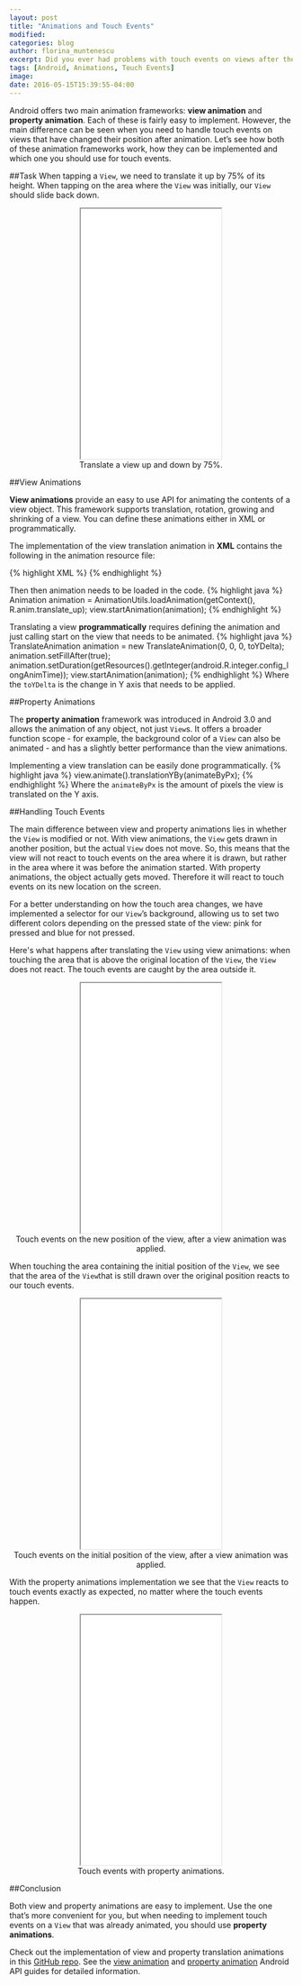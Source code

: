 ```yaml
---
layout: post
title: "Animations and Touch Events"
modified:
categories: blog
author: florina_muntenescu
excerpt: Did you ever had problems with touch events on views after they were animated? Here's why.
tags: [Android, Animations, Touch Events]
image:
date: 2016-05-15T15:39:55-04:00
---
```


Android offers two main animation frameworks: **view animation** and **property animation**. Each of these is fairly easy to implement. However, the main difference can be seen when you need to handle touch events on views that have changed their position after animation. Let’s see how both of these animation frameworks work, how they can be implemented and which one you should use for touch events.

##Task
When tapping a ``View``, we need to translate it up by 75% of its height. When tapping on the area where the ``View`` was initially, our ``View`` should slide back down.

<center>
<iframe width="250" height="444" src="/videos/animations_touch/slide_animations.mp4"></iframe>
<figcaption>Translate a view up and down by 75%.</figcaption>
</center>

##View Animations

**View animations** provide an easy to use API for animating the contents of a view object. This framework supports translation, rotation, growing and shrinking of a view. You can define these animations either in XML or programmatically.

The implementation of the view translation animation in **XML** contains the following in the animation resource file:

{% highlight XML %}
<set android:fillAfter="true"
     android:shareInterpolator="false">
    <translate
        android:duration="@android:integer/config_longAnimTime"
        android:fromAlpha="0.0"
        android:fromXDelta="0%"
        android:fromYDelta="0%"
        android:toAlpha="1.0"
        android:toXDelta="0%"
        android:toYDelta="-75%" />
</set>
{% endhighlight %}

Then then animation needs to be loaded in the code.
{% highlight java %}
Animation animation = AnimationUtils.loadAnimation(getContext(), R.anim.translate_up);
view.startAnimation(animation);
{% endhighlight %}

Translating a view **programmatically** requires defining the animation and just calling start on the view that needs to be animated.
{% highlight java %}
TranslateAnimation animation = new TranslateAnimation(0, 0, 0, toYDelta);
animation.setFillAfter(true);
animation.setDuration(getResources().getInteger(android.R.integer.config_longAnimTime));
view.startAnimation(animation);
{% endhighlight %}
Where the ``toYDelta`` is the change in Y axis that needs to be applied.

##Property Animations

The **property animation** framework was introduced in Android 3.0 and allows the animation of any object, not just ``View``s. It offers a broader function scope - for example, the background color of a ``View`` can also be animated - and has a slightly better performance than the view animations.

Implementing a view translation can be easily done programmatically.
{% highlight java %}
view.animate().translationYBy(animateByPx);
{% endhighlight %}
Where the ``animateByPx`` is the amount of pixels the view is translated on the Y axis.

##Handling Touch Events

The main difference between view and property animations lies in whether the ``View`` is modified or not. With view animations, the ``View`` gets drawn in another position, but the actual ``View`` does not move. So, this means that the view will not react to touch events on the area where it is drawn, but rather in the area where it was before the animation started.
With property animations, the object actually gets moved. Therefore it will react to touch events on its new location on the screen.

For a better understanding on how the touch area changes, we have implemented a selector for our ``View``’s background, allowing us to set two different colors depending on the pressed state of the view: pink for pressed and blue for not pressed.

Here's what happens after translating the ``View`` using view animations: when touching the area that is above the original location of the ``View``, the ``View`` does not react. The touch events are caught by the area outside it.
<center>
<iframe width="250" height="444" src="/videos/animations_touch/view_animation_touch_outside.mp4"></iframe>
<figcaption>Touch events on the new position of the view, after a view animation was applied.</figcaption>
</center>

When touching the area containing the initial position of the ``View``, we see that the area of the ``View``that is still drawn over the original position reacts to our touch events.
<center>
<iframe width="250" height="444" src="/videos/animations_touch/view_animation_touch_old_location.mp4"></iframe>
<figcaption>Touch events on the initial position of the view, after a view animation was applied.</figcaption>
</center>

With the property animations implementation we see that the ``View`` reacts to touch events exactly as expected, no matter where the touch events happen.
<center>
<iframe width="250" height="444" src="/videos/animations_touch/property_animation.mp4"></iframe>
<figcaption>Touch events with property animations.</figcaption>
</center>

##Conclusion

Both view and property animations are easy to implement. Use the one that’s more convenient for you, but when needing to implement touch events on a ``View`` that was already animated, you should use **property animations**.

Check out the implementation of view and property translation animations in this <a href="https://github.com/florina-muntenescu/Playground">GitHub repo</a>.
See the <a href="https://developer.android.com/guide/topics/graphics/view-animation.html">view animation</a> and <a href="https://developer.android.com/guide/topics/graphics/prop-animation.html">property animation</a> Android API guides for detailed information.    
